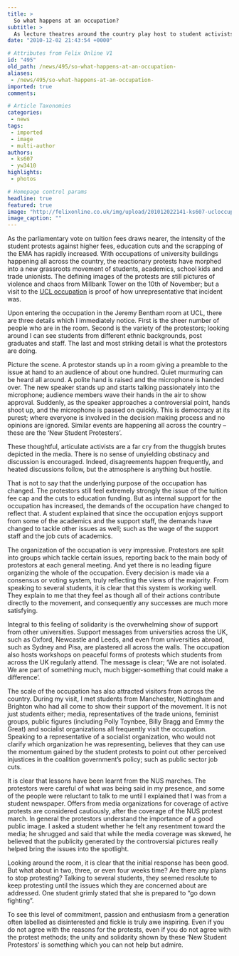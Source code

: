 ```yaml
---
title: >
  So what happens at an occupation?
subtitle: >
  As lecture theatres around the country play host to student activists, Ian Wei reports from the UCL occupation
date: "2010-12-02 21:43:54 +0000"

# Attributes from Felix Online V1
id: "495"
old_path: /news/495/so-what-happens-at-an-occupation-
aliases:
 - /news/495/so-what-happens-at-an-occupation-
imported: true
comments:

# Article Taxonomies
categories:
 - news
tags:
 - imported
 - image
 - multi-author
authors:
 - ks607
 - yw3410
highlights:
 - photos

# Homepage control params
headline: true
featured: true
image: "http://felixonline.co.uk/img/upload/201012022141-ks607-ucloccup.jpg"
image_caption: ""
---
```


As the parliamentary vote on tuition fees draws nearer, the intensity of the student protests against higher fees, education cuts and the scrapping of the EMA has rapidly increased. With occupations of university buildings happening all across the country, the reactionary protests have morphed into a new grassroots movement of students, academics, school kids and trade unionists. The defining images of the protests are still pictures of violence and chaos from Millbank Tower on the 10th of November; but a visit to the [UCL occupation](http://ucloccupation.wordpress.com/) is proof of how unrepresentative that incident was.

Upon entering the occupation in the Jeremy Bentham room at UCL, there are three details which I immediately notice. First is the sheer number of people who are in the room. Second is the variety of the protestors; looking around I can see students from different ethnic backgrounds, post graduates and staff. The last and most striking detail is what the protestors are doing.

Picture the scene. A protestor stands up in a room giving a preamble to the issue at hand to an audience of about one hundred. Quiet murmuring can be heard all around. A polite hand is raised and the microphone is handed over. The new speaker stands up and starts talking passionately into the microphone; audience members wave their hands in the air to show approval. Suddenly, as the speaker approaches a controversial point, hands shoot up, and the microphone is passed on quickly. This is democracy at its purest; where everyone is involved in the decision making process and no opinions are ignored. Similar events are happening all across the country – these are the ‘New Student Protesters’.

These thoughtful, articulate activists are a far cry from the thuggish brutes depicted in the media. There is no sense of unyielding obstinacy and discussion is encouraged. Indeed, disagreements happen frequently, and heated discussions follow, but the atmosphere is anything but hostile.

That is not to say that the underlying purpose of the occupation has changed. The protestors still feel extremely strongly the issue of the tuition fee cap and the cuts to education funding. But as internal support for the occupation has increased, the demands of the occupation have changed to reflect that. A student explained that since the occupation enjoys support from some of the academics and the support staff, the demands have changed to tackle other issues as well; such as the wage of the support staff and the job cuts of academics.

The organization of the occupation is very impressive. Protestors are split into groups which tackle certain issues, reporting back to the main body of protestors at each general meeting. And yet there is no leading figure organizing the whole of the occupation. Every decision is made via a consensus or voting system, truly reflecting the views of the majority. From speaking to several students, it is clear that this system is working well. They explain to me that they feel as though all of their actions contribute directly to the movement, and consequently any successes are much more satisfying.

Integral to this feeling of solidarity is the overwhelming show of support from other universities. Support messages from universities across the UK, such as Oxford, Newcastle and Leeds, and even from universities abroad, such as Sydney and Pisa, are plastered all across the walls. The occupation also hosts workshops on peaceful forms of protests which students from across the UK regularly attend. The message is clear; ‘We are not isolated. We are part of something much, much bigger-something that could make a difference’.

The scale of the occupation has also attracted visitors from across the country. During my visit, I met students from Manchester, Nottingham and Brighton who had all come to show their support of the movement. It is not just students either; media, representatives of the trade unions, feminist groups, public figures (including Polly Toynbee, Billy Bragg and Emmy the Great) and socialist organizations all frequently visit the occupation. Speaking to a representative of a socialist organization, who would not clarify which organization he was representing, believes that they can use the momentum gained by the student protests to point out other perceived injustices in the coalition government’s policy; such as public sector job cuts.

It is clear that lessons have been learnt from the NUS marches. The protestors were careful of what was being said in my presence, and some of the people were reluctant to talk to me until I explained that I was from a student newspaper. Offers from media organizations for coverage of active protests are considered cautiously, after the coverage of the NUS protest march. In general the protestors understand the importance of a good public image. I asked a student whether he felt any resentment toward the media; he shrugged and said that while the media coverage was skewed, he believed that the publicity generated by the controversial pictures really helped bring the issues into the spotlight.

Looking around the room, it is clear that the initial response has been good. But what about in two, three, or even four weeks time? Are there any plans to stop protesting? Talking to several students, they seemed resolute to keep protesting until the issues which they are concerned about are addressed. One student grimly stated that she is prepared to “go down fighting”.

To see this level of commitment, passion and enthusiasm from a generation often labelled as disinterested and fickle is truly awe inspiring. Even if you do not agree with the reasons for the protests, even if you do not agree with the protest methods; the unity and solidarity shown by these ‘New Student Protestors’ is something which you can not help but admire.
